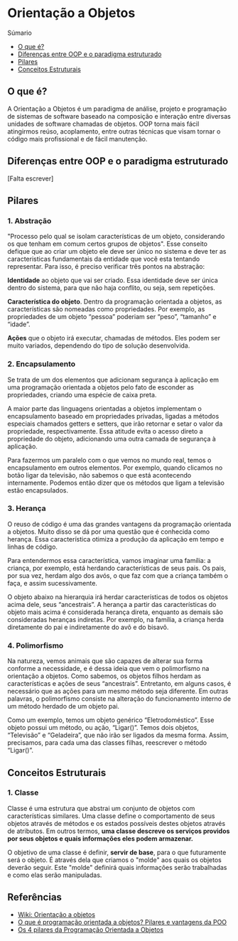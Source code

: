# Orientação a Objetos

Súmario
<ul>
  <li>
  <a href="#o-que-%C3%A9">
    O que é?
  </a>
  </li>
  <li>
  <a href="#diferen%C3%A7as-entre-oop-e-o-paradigma-estruturado">
    Diferenças entre OOP e o paradigma estruturado
  </a>
  </li>
  <li>
    <a href="#pilares">
      Pilares
    </a>
  </li>
  <li>
    <a href="#conceitos-estruturais">
      Conceitos Estruturais
    </a>
  </li>
</ul>

## O que é?

A	Orientação a Objetos é um paradigma de análise, projeto e programação de sistemas de software baseado na composição e interação entre diversas unidades de software chamadas de objetos.  OOP torna mais fácil atingirmos reúso, acoplamento, entre outras técnicas que visam tornar o código mais profissional	e	de fácil manutenção.

## Diferenças entre OOP e o paradigma estruturado

[Falta escrever]

## Pilares

### 1. Abstração

"Processo	pelo qual se isolam características de um objeto, considerando os que tenham em comum certos grupos de objetos". Esse conseito defique que ao criar um objeto ele deve ser único no sistema e deve ter as caracteristicas fundamentais da entidade que você esta tentando representar. Para isso, é preciso verificar três pontos na abstração:

**Identidade** ao objeto que vai ser criado. Essa identidade deve ser única dentro do sistema, para que não haja conflito, ou seja, sem repetições.

**Característica do objeto**. Dentro da programação orientada a objetos, as características são nomeadas como propriedades. Por exemplo, as propriedades de um objeto “pessoa” poderiam ser “peso”, “tamanho” e “idade”.

**Ações** que o objeto irá executar, chamadas de métodos. Eles podem ser muito variados, dependendo do tipo de solução desenvolvida. 

### 2. Encapsulamento

Se trata de um dos elementos que adicionam segurança à aplicação em uma programação orientada a objetos pelo fato de esconder as propriedades, criando uma espécie de caixa preta.

A maior parte das linguagens orientadas a objetos implementam o encapsulamento baseado em propriedades privadas, ligadas a métodos especiais chamados getters e setters, que irão retornar e setar o valor da propriedade, respectivamente. Essa atitude evita o acesso direto a propriedade do objeto, adicionando uma outra camada de segurança à aplicação.

Para fazermos um paralelo com o que vemos no mundo real, temos o encapsulamento em outros elementos. Por exemplo, quando clicamos no botão ligar da televisão, não sabemos o que está acontecendo internamente. Podemos então dizer que os métodos que ligam a televisão estão encapsulados.

### 3. Herança

O reuso de código é uma das grandes vantagens da programação orientada a objetos. Muito disso se dá por uma questão que é conhecida como herança. Essa característica otimiza a produção da aplicação em tempo e linhas de código.

Para entendermos essa característica, vamos imaginar uma família: a criança, por exemplo, está herdando características de seus pais. Os pais, por sua vez, herdam algo dos avós, o que faz com que a criança também o faça, e assim sucessivamente.

O objeto abaixo na hierarquia irá herdar características de todos os objetos acima dele, seus “ancestrais”. A herança a partir das características do objeto mais acima é considerada herança direta, enquanto as demais são consideradas heranças indiretas. Por exemplo, na família, a criança herda diretamente do pai e indiretamente do avô e do bisavô.

### 4. Polimorfismo

Na natureza, vemos animais que são capazes de alterar sua forma conforme a necessidade, e é dessa ideia que vem o polimorfismo na orientação a objetos. Como sabemos, os objetos filhos herdam as características e ações de seus “ancestrais”. Entretanto, em alguns casos, é necessário que as ações para um mesmo método seja diferente. Em outras palavras, o polimorfismo consiste na alteração do funcionamento interno de um método herdado de um objeto pai.

Como um exemplo, temos um objeto genérico “Eletrodoméstico”. Esse objeto possui um método, ou ação, “Ligar()”. Temos dois objetos, “Televisão” e “Geladeira”, que não irão ser ligados da mesma forma. Assim, precisamos, para cada uma das classes filhas, reescrever o método “Ligar()”.

## Conceitos Estruturais

### 1. Classe
Classe	é	uma	estrutura	que	abstrai	um	conjunto	de	objetos	com
características	similares.	Uma	classe	define	o	comportamento	de	seus
objetos	através	de	métodos	e	os	estados	possíveis	destes	objetos	através
de	 atributos.	 Em	 outros	 termos,	 **uma	 classe	 descreve	 os	 serviços
providos	por	seus	objetos	e	quais	informações	eles	podem	armazenar.**

O	 objetivo	 de	 uma
classe	é	definir,	**servir	de	base**,	para	o	que	futuramente	será	o	objeto.
É	através	 dela	 que	 criamos	 o	 "molde"	aos	 quais	 os	 objetos	 deverão
seguir.	Este	 "molde"	definirá	quais	informações	serão	 trabalhadas	e
como	elas	serão	manipuladas.

## Referências
<ul>
  <li>
  <a href="https://pt.wikipedia.org/wiki/Orienta%C3%A7%C3%A3o_a_objetos">
    Wiki: Orientação a objetos
  </a>
  </li>
  <li>
  <a href="https://www.digitalhouse.com/br/blog/programacao-orientada-a-objetos-o-que-e">
    O que é programação orientada a objetos? Pilares e vantagens da POO
  </a>
  </li>
  <li>
    <a href="https://www.devmedia.com.br/os-4-pilares-da-programacao-orientada-a-objetos/9264">
      Os 4 pilares da Programação Orientada a Objetos
    </a>
  </li>
</ul>



